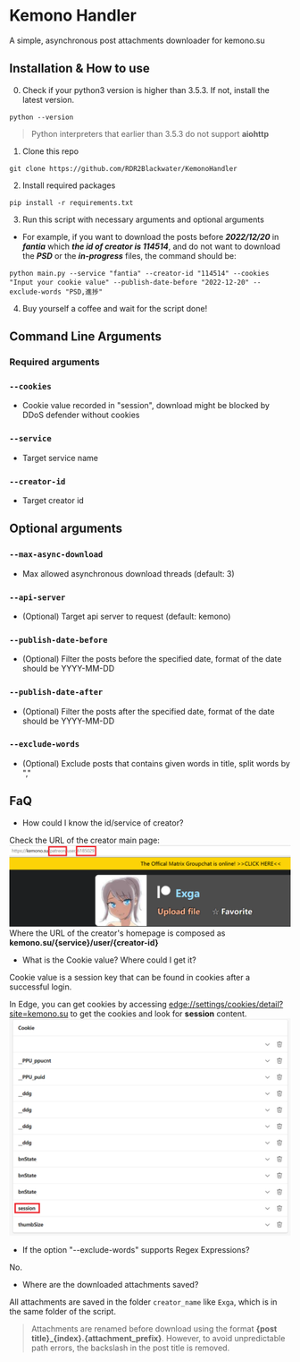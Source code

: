 # Kemono Handler
A simple, asynchronous post attachments downloader for kemono.su

## Installation & How to use
0. Check if your python3 version is higher than 3.5.3. If not, install the latest version.
```shell
python --version
```
> Python interpreters that earlier than 3.5.3 do not support **aiohttp**
1. Clone this repo
```shell
git clone https://github.com/RDR2Blackwater/KemonoHandler
```
2. Install required packages
```shell
pip install -r requirements.txt
```
3. Run this script with necessary arguments and optional arguments
* For example, if you want to download the posts before ***2022/12/20*** in ***fantia*** which ***the id of creator is 114514***, and do not want to download the ***PSD*** or the ***in-progress*** files, the command should be:
```shell
python main.py --service "fantia" --creator-id "114514" --cookies "Input your cookie value" --publish-date-before "2022-12-20" --exclude-words "PSD,進捗"
```
4. Buy yourself a coffee and wait for the script done!

## Command Line Arguments

### Required arguments

### `--cookies`
- Cookie value recorded in "session", download might be blocked by DDoS defender without cookies

### `--service`
- Target service name

### `--creator-id`
- Target creator id

## Optional arguments

### `--max-async-download`
- Max allowed asynchronous download threads (default: 3)

### `--api-server`
- (Optional) Target api server to request (default: kemono)

### `--publish-date-before`
- (Optional) Filter the posts before the specified date, format of the date should be YYYY-MM-DD

### `--publish-date-after`
- (Optional) Filter the posts after the specified date, format of the date should be YYYY-MM-DD

### `--exclude-words`
- (Optional) Exclude posts that contains given words in title, split words by ","


## FaQ
* How could I know the id/service of creator?

Check the URL of the creator main page:
![img](readme_pics/1.png)
Where the URL of the creator's homepage is composed as **kemono.su/{service}/user/{creator-id}**

* What is the Cookie value? Where could I get it?

Cookie value is a session key that can be found in cookies after a successful login. 

In Edge, you can get cookies by accessing <edge://settings/cookies/detail?site=kemono.su> to get the cookies and look for **session** content.
![img](readme_pics/2.png)

* If the option "--exclude-words" supports Regex Expressions?

No.

* Where are the downloaded attachments saved?

All attachments are saved in the folder `creator_name` like `Exga`, which is in the same folder of the script.

> Attachments are renamed before download using the format **{post title}_{index}.{attachment_prefix}**. However, to avoid unpredictable path errors, the backslash in the post title is removed.
